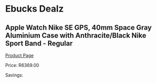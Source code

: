 
# Ebucks Dealz
## Apple Watch Nike SE GPS, 40mm Space Gray Aluminium Case with Anthracite/Black Nike Sport Band - Regular
[Product Page](https://www.ebucks.com/web/shop/productSelected.do?prodId=1047938359&catId=714479704)

Price: R6369.00

Savings: 


	